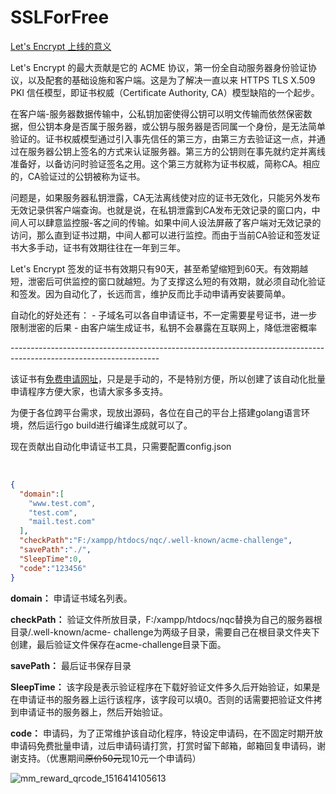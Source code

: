 # SSLForFree
[Let's Encrypt 上线的意义](https://www.zhihu.com/question/36710815?sort=created)

Let's Encrypt 的最大贡献是它的 ACME 协议，第一份全自动服务器身份验证协议，以及配套的基础设施和客户端。这是为了解决一直以来 HTTPS TLS X.509 PKI 信任模型，即证书权威（Certificate Authority, CA）模型缺陷的一个起步。

在客户端-服务器数据传输中，公私钥加密使得公钥可以明文传输而依然保密数据，但公钥本身是否属于服务器，或公钥与服务器是否同属一个身份，是无法简单验证的。证书权威模型通过引入事先信任的第三方，由第三方去验证这一点，并通过在服务器公钥上签名的方式来认证服务器。第三方的公钥则在事先就约定并离线准备好，以备访问时验证签名之用。这个第三方就称为证书权威，简称CA。相应的，CA验证过的公钥被称为证书。

问题是，如果服务器私钥泄露，CA无法离线使对应的证书无效化，只能另外发布无效记录供客户端查询。也就是说，在私钥泄露到CA发布无效记录的窗口内，中间人可以肆意监控服-客之间的传输。如果中间人设法屏蔽了客户端对无效记录的访问，那么直到证书过期，中间人都可以进行监控。而由于当前CA验证和签发证书大多手动，证书有效期往往在一年到三年。

Let's Encrypt 签发的证书有效期只有90天，甚至希望缩短到60天。有效期越短，泄密后可供监控的窗口就越短。为了支撑这么短的有效期，就必须自动化验证和签发。因为自动化了，长远而言，维护反而比手动申请再安装要简单。

自动化的好处还有：
\- 子域名可以各自申请证书，不一定需要星号证书，进一步限制泄密的后果
\- 由客户端生成证书，私钥不会暴露在互联网上，降低泄密概率

-------------------------------------------------------------------------------------------------------------------<!--引用自知乎-->

该证书有[免费申请网址](https://www.sslforfree.com/create )，只是是手动的，不是特别方便，所以创建了该自动化批量申请程序方便大家，也请大家多多支持。

为便于各位跨平台需求，现放出源码，各位在自己的平台上搭建golang语言环境，然后运行go build进行编译生成就可以了。

现在贡献出自动化申请证书工具，只需要配置config.json

​	

```json
{
  "domain":[
    "www.test.com",
    "test.com",
    "mail.test.com"
  ],
  "checkPath":"F:/xampp/htdocs/nqc/.well-known/acme-challenge",
  "savePath":"./",
  "SleepTime":0,
  "code":"123456"
}
```
 **domain：** 申请证书域名列表。

**checkPath：** 验证文件所放目录，F:/xampp/htdocs/nqc替换为自己的服务器根目录/.well-known/acme-    challenge为两级子目录，需要自己在根目录文件夹下创建，最后验证文件保存在acme-challenge目录下面。

**savePath：** 最后证书保存目录

**SleepTime：** 该字段是表示验证程序在下载好验证文件多久后开始验证，如果是在申请证书的服务器上运行该程序，该字段可以填0。否则的话需要把验证文件拷到申请证书的服务器上，然后开始验证。

**code：** 申请码，为了正常维护该自动化程序，特设定申请码，在不固定时期开放申请码免费批量申请，过后申请码请打赏，打赏时留下邮箱，邮箱回复申请码，谢谢支持。（优惠期间~~原价50元~~现10元一个申请码）

![mm_reward_qrcode_1516414105613](http://125.70.230.211:10010/html/zanshang.png)